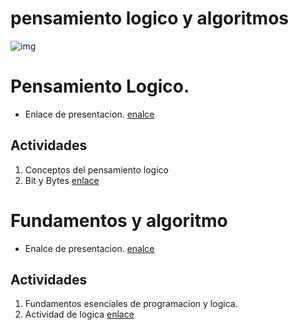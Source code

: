 # pensamiento logico y algoritmos
![img](https://images.pexels.com/photos/7207270/pexels-photo-7207270.jpeg?auto=compress&cs=tinysrgb&w=1260&h=750&dpr=1)

# Pensamiento Logico.
- Enlace de presentacion. [enalce](https://contents-pasantia.github.io/content2/slides/PensamientoLogico.html)
## Actividades 
1. Conceptos del pensamiento logico
2. Bit y Bytes [enlace](./Resources/Bit_y_Bytes.md)




# Fundamentos y algoritmo


- Enalce de presentacion. [enalce](https://contents-pasantia.github.io/content2/slides/Fundamentos_Algoritmos.pdf)



## Actividades
1. Fundamentos esenciales de programacion y logica.
2. Actividad de logica [enlace](./Resources/Actividad1.md)

